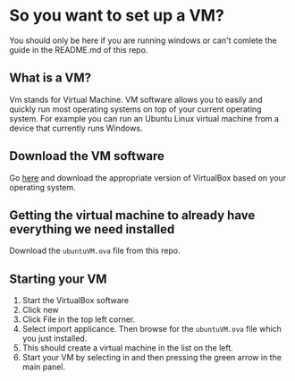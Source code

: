 # So you want to set up a VM?

You should only be here if you are running windows or can't comlete the guide in the README.md of this repo.

## What is a VM?
Vm stands for Virtual Machine. VM software allows you to easily and quickly run most operating systems on top of your current operating system. For example you can run an Ubuntu Linux virtual machine from a device that currently runs Windows.

## Download the VM software
Go [here](https://www.virtualbox.org/wiki/Downloads) and download the appropriate version of VirtualBox based on your operating system.

## Getting the virtual machine to already have everything we need installed
Download the `ubuntuVM.ova` file from this repo.

## Starting your VM
1. Start the VirtualBox software
2. Click new
3. Click File in the top left corner.
4. Select import applicance. Then browse for the `ubuntuVM.ova` file which you just installed.
5. This should create a virtual machine in the list on the left.
6. Start your VM by selecting in and then pressing the green arrow in the main panel.
